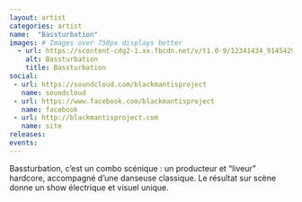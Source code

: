 ```yaml
---
layout: artist
categories: artist
name:  "Bassturbation"
images: # Images over 750px displays better
  - url: https://scontent-cdg2-1.xx.fbcdn.net/v/t1.0-9/12341434_914542928580925_7799610031733792725_n.jpg?oh=c3e8cef8ca806ddc7fae77616bb37769&oe=5A592CEE
    alt: Bassturbation
    title: Bassturbation
social:
 - url: https://soundcloud.com/blackmantisproject
   name: soundcloud
 - url: https://www.facebook.com/blackmantisproject
   name: facebook
 - url: http://blackmantisproject.com
   name: site
releases:
events:
---
```

Bassturbation, c’est un combo scénique : un producteur et “liveur” hardcore, accompagné d’une danseuse classique. Le résultat sur scène donne un show électrique et visuel unique.
